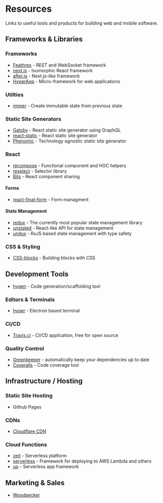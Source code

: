 # Resources

Links to useful tools and products for building web and mobile software.

## Frameworks & Libraries

### Frameworks

- [Feathres](https://feathersjs.com/) - REST and WebSocket framework
- [next.js](https://github.com/zeit/next.js) - Isomorphic React framework
- [after.js](https://github.com/jaredpalmer/after.js) - Next.js-like framework
- [HyperApp](https://hyperapp.js.org/) - Micro-framework for web applications

### Utilties

- [immer](https://github.com/mweststrate/immer) - Create immutable state from previous state

### Static Site Generators

- [Gatsby](https://www.gatsbyjs.org/) - React static site generator using GraphQL
- [react-static](https://github.com/nozzle/react-static) - React static site generator
- [Phenomic](https://phenomic.io/) - Technology agnostic static site generator

### React

- [recompose](https://github.com/acdlite/recompose) - Functional component and HOC helpers
- [reselect](https://github.com/reduxjs/reselect) - Selector library
- [Bits](https://bitsrc.io/) - React component sharing

#### Forms

- [react-final-form](https://github.com/final-form/react-final-form) - Form managment

#### State Management

- [redux](https://redux.js.org/) - The currently most popular state management library
- [unstated](https://github.com/jamiebuilds/unstated) - React-like API for state management
- [undux](https://github.com/bcherny/undux) - RxJS based state management with type safety

### CSS & Styling

- [CSS-blocks](https://css-blocks.com/) - Building blocks with CSS

## Development Tools

- [hygen](http://www.hygen.io/) - Code generation/scaffolding tool

### Editors & Terminals

- [hyper](https://hyper.is/) - Electron based terminal

### CI/CD

- [Travis.ci](https://travis-ci.com) - CI/CD application, free for open source

### Quality Control

- [Greenkeeper](https://greenkeeper.io/) - automatically keep your dependencies up to date
- [Coveralls](https://coveralls.io/) - Code coverage tool

## Infrastructure / Hosting


### Static Site Hosting

- Github Pages



### CDNs

- [Cloudflare CDN](https://www.cloudflare.com/cdn/)

### Cloud Functions

- [zeit](https://zeit.co/) - Serverless platform
- [serverless](https://serverless.com/) - Framework for deploying to AWS Lambda and others
- [up](https://up.docs.apex.sh/) - Serverless app framework


## Marketing & Sales

- [Woodpecker](https://woodpecker.co/)
